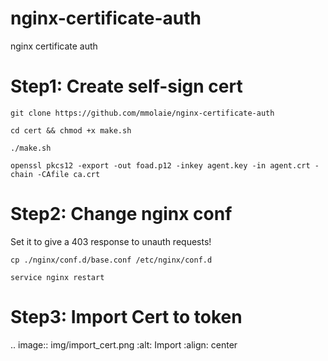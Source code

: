 # nginx-certificate-auth
nginx certificate auth

# Step1: Create self-sign cert
```
git clone https://github.com/mmolaie/nginx-certificate-auth 

cd cert && chmod +x make.sh

./make.sh

openssl pkcs12 -export -out foad.p12 -inkey agent.key -in agent.crt -chain -CAfile ca.crt
```

# Step2: Change nginx conf
Set it to give a 403 response to unauth requests!
```
cp ./nginx/conf.d/base.conf /etc/nginx/conf.d

service nginx restart
```
# Step3: Import Cert to token
.. image:: img/import_cert.png
    :alt: Import
    :align: center

